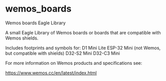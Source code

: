 # wemos_boards
Wemos boards Eagle Library

A small Eagle Library of Wemos boards or boards that are compatible with Wemos shields.

Includes footprints and symbols for:
D1 Mini Lite
ESP-32 Mini (not Wemos, but compatible with shields)
D32-S2 Mini
D32-C3 Mini

For more information on Wemos products and specifications see:

https://www.wemos.cc/en/latest/index.html
